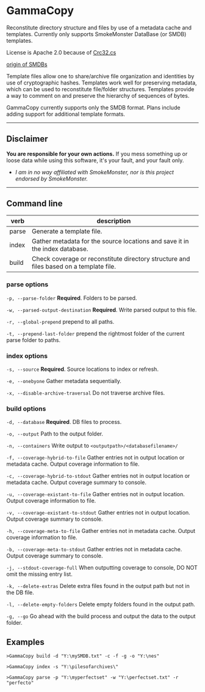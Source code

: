 # GammaCopy

Reconstitute directory structure and files by use of a metadata cache and templates.  Currently only supports SmokeMonster DataBase (or SMDB) templates.


License is Apache 2.0 because of [Crc32.cs](https://github.com/damieng/DamienGKit/blob/master/CSharp/DamienG.Library/Security/Cryptography/Crc32.cs)

[origin of SMDBs](https://github.com/SmokeMonsterPacks/EverDrive-Packs-Lists-Database)

Template files allow one to share/archive file organization and identities by use of cryptographic hashes.  Templates work well for preserving metadata, which can be used to reconstitute file/folder structures.  Templates provide a way to comment on and preserve the hierarchy of sequences of bytes.

GammaCopy currently supports only the SMDB format.  Plans include adding support for additional template formats.

***
## Disclaimer
**You are responsible for your own actions.** If you mess something up or loose data while using this software, it's your fault, and your fault only.

- *I am in no way affiliated with SmokeMonster, nor is this project endorsed by SmokeMonster.*

***

## Command line

| verb  | description                                                                                       |
|-------|---------------------------------------------------------------------------------------------------|
| parse | Generate a template file.                                                                         |
| index | Gather metadata for the source locations and save it in the index database.                       |
| build | Check coverage or reconstitute directory structure and files based on a template file.            |

### parse options

`-p, --parse-folder`                **Required**. Folders to be parsed.

`-w, --parsed-output-destination`    **Required**. Write parsed output to this file.

`-r, --global-prepend`               prepend to all paths.

`-t, --prepend-last-folder`          prepend the rightmost folder of the current parse folder to paths.

### index options

`-s, --source`        **Required**. Source locations to index or refresh.

`-e, --onebyone`    Gather metadata sequentially.

`-x, --disable-archive-traversal`    Do not traverse archive files.

### build options

`-d, --database` **Required**. DB files to process.

`-o, --output` Path to the output folder.

`-n, --containers` Write output to `<outputpath>/<databasefilename>/`

`-f, --coverage-hybrid-to-file` Gather entries not in output location or metadata cache. Output coverage information to file.

`-c, --coverage-hybrid-to-stdout` Gather entries not in output location or metadata cache. Output coverage summary to console.

`-u, --coverage-existant-to-file` Gather entries not in output location. Output coverage information to file.

`-v, --coverage-existant-to-stdout` Gather entries not in output location. Output coverage summary to console.

`-h, --coverage-meta-to-file` Gather entries not in metadata cache. Output coverage information to file.

`-b, --coverage-meta-to-stdout` Gather entries not in metadata cache. Output coverage summary to console.

`-j, --stdout-coverage-full` When outputting coverage to console, DO NOT omit the missing entry list.

`-k, --delete-extras` Delete extra files found in the output path but not in the DB file.

`-l, --delete-empty-folders` Delete empty folders found in the output path.

`-g, --go` Go ahead with the build process and output the data to the output folder.

## Examples

`>GammaCopy build -d "Y:\mySMDB.txt" -c -f -g -o "Y:\nes"`

`>GammaCopy index -s "Y:\pilesofarchives\"`

`>GammaCopy parse -p "Y:\myperfectset" -w "Y:\perfectset.txt" -r "perfecto"`
